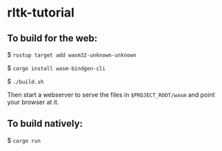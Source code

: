 # rltk-tutorial

## To build for the web:

$ `rustup target add wasm32-unknown-unknown`

$ `cargo install wasm-bindgen-cli`

$ `./build.sh`

Then start a webserver to serve the files in `$PROJECT_ROOT/wasm` and point your browser at it.

## To build natively:

$ `cargo run`
